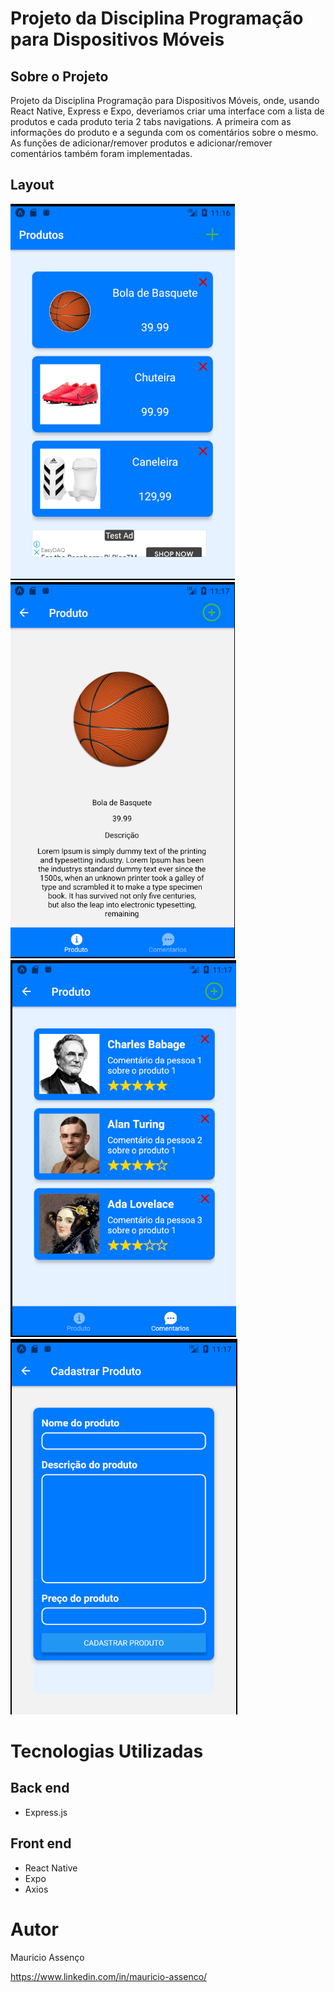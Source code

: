 # Projeto da Disciplina Programação para Dispositivos Móveis

## Sobre o Projeto
Projeto da Disciplina Programação para Dispositivos Móveis, onde, usando React Native, Express e Expo, deveriamos criar uma interface com a lista de produtos e cada produto teria 2 tabs navigations. A primeira com as informações do produto e a segunda com os comentários sobre o mesmo. As funções de adicionar/remover produtos e adicionar/remover  comentários também foram implementadas.

## Layout
![Mobile_1](https://github.com/mauassenco/git-assets/blob/master/Projeto%20PDM/Captura%20de%20tela%202021-05-02%20201708.png) ![Mobile_2](https://github.com/mauassenco/git-assets/blob/master/Projeto%20PDM/Captura%20de%20tela%202021-05-02%20201728.png) ![Mobile_3](https://github.com/mauassenco/git-assets/blob/master/Projeto%20PDM/Captura%20de%20tela%202021-05-02%20201744.png) ![Mobile_4](https://github.com/mauassenco/git-assets/blob/master/Projeto%20PDM/Captura%20de%20tela%202021-05-02%20201803.png)

# Tecnologias Utilizadas
## Back end
- Express.js

## Front end
- React Native
- Expo
- Axios

# Autor

Mauricio Assenço

https://www.linkedin.com/in/mauricio-assenco/
